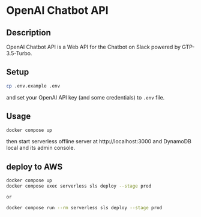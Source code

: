# OpenAI Chatbot API

## Description

OpenAI Chatbot API is a Web API for the Chatbot on Slack powered by GTP-3.5-Turbo.

## Setup

```zsh
cp .env.example .env
```
and set your OpenAI API key (and some credentials) to `.env` file.

## Usage

```zsh
docker compose up
```
then start serverless offline server at http://localhost:3000 and DynamoDB local and its admin console.

## deploy to AWS

```zsh
docker compose up
docker compose exec serverless sls deploy --stage prod

or

docker compose run --rm serverless sls deploy --stage prod
```
